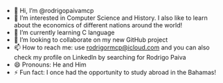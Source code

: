 - 👋 Hi, I’m @rodrigopaivamcp
- 👀 I’m interested in Computer Science and History. I also like to learn about the economics of different nations around the world!
- 🌱 I’m currently learning C language 
- 💞️ I’m looking to collaborate on my new GitHub project 
- 📫 How to reach me: use rodrigormcp@icloud.com and you can also check my profile on LinkedIn by searching for Rodrigo Paiva
- 😄 Pronouns: He and Him
- ⚡ Fun fact: I once had the opportunity to study abroad in the Bahamas! 

<!---
rodrigopaivamcp/rodrigopaivamcp is a ✨ special ✨ repository because its `README.md` (this file) appears on your GitHub profile.
You can click the Preview link to take a look at your changes.
--->
